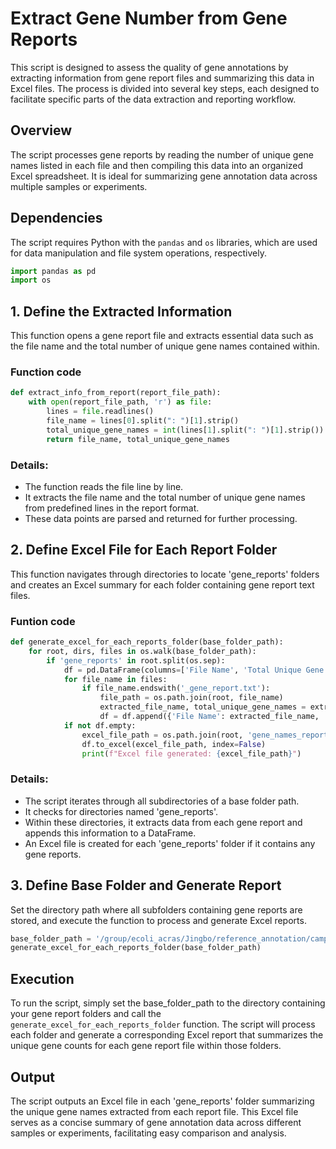# Extract Gene Number from Gene Reports

This script is designed to assess the quality of gene annotations by extracting information from gene report files and summarizing this data in Excel files. The process is divided into several key steps, each designed to facilitate specific parts of the data extraction and reporting workflow.

## Overview

The script processes gene reports by reading the number of unique gene names listed in each file and then compiling this data into an organized Excel spreadsheet. It is ideal for summarizing gene annotation data across multiple samples or experiments.

## Dependencies

The script requires Python with the `pandas` and `os` libraries, which are used for data manipulation and file system operations, respectively.

```python
import pandas as pd
import os
```

## 1. Define the Extracted Information
This function opens a gene report file and extracts essential data such as the file name and the total number of unique gene names contained within.

### Function code

```py
def extract_info_from_report(report_file_path):
    with open(report_file_path, 'r') as file:
        lines = file.readlines()
        file_name = lines[0].split(": ")[1].strip()
        total_unique_gene_names = int(lines[1].split(": ")[1].strip())
        return file_name, total_unique_gene_names
```

### Details:

- The function reads the file line by line.
- It extracts the file name and the total number of unique gene names from predefined lines in the report format.
- These data points are parsed and returned for further processing.

## 2. Define Excel File for Each Report Folder

This function navigates through directories to locate 'gene_reports' folders and creates an Excel summary for each folder containing gene report text files.

### Funtion code

```py
def generate_excel_for_each_reports_folder(base_folder_path):
    for root, dirs, files in os.walk(base_folder_path):
        if 'gene_reports' in root.split(os.sep):
            df = pd.DataFrame(columns=['File Name', 'Total Unique Gene Names'])
            for file_name in files:
                if file_name.endswith('_gene_report.txt'):
                    file_path = os.path.join(root, file_name)
                    extracted_file_name, total_unique_gene_names = extract_info_from_report(file_path)
                    df = df.append({'File Name': extracted_file_name, 'Total Unique Gene Names': total_unique_gene_names}, ignore_index=True)
            if not df.empty:
                excel_file_path = os.path.join(root, 'gene_names_report.xlsx')
                df.to_excel(excel_file_path, index=False)
                print(f"Excel file generated: {excel_file_path}")
```

### Details:

- The script iterates through all subdirectories of a base folder path.
- It checks for directories named 'gene_reports'.
- Within these directories, it extracts data from each gene report and appends this information to a DataFrame.
- An Excel file is created for each 'gene_reports' folder if it contains any gene reports.

## 3. Define Base Folder and Generate Report

Set the directory path where all subfolders containing gene reports are stored, and execute the function to process and generate Excel reports.

```py
base_folder_path = '/group/ecoli_acras/Jingbo/reference_annotation/campaign2'
generate_excel_for_each_reports_folder(base_folder_path)
```

## Execution

To run the script, simply set the base_folder_path to the directory containing your gene report folders and call the `generate_excel_for_each_reports_folder` function. The script will process each folder and generate a corresponding Excel report that summarizes the unique gene counts for each gene report file within those folders.

## Output
The script outputs an Excel file in each 'gene_reports' folder summarizing the unique gene names extracted from each report file. This Excel file serves as a concise summary of gene annotation data across different samples or experiments, facilitating easy comparison and analysis.